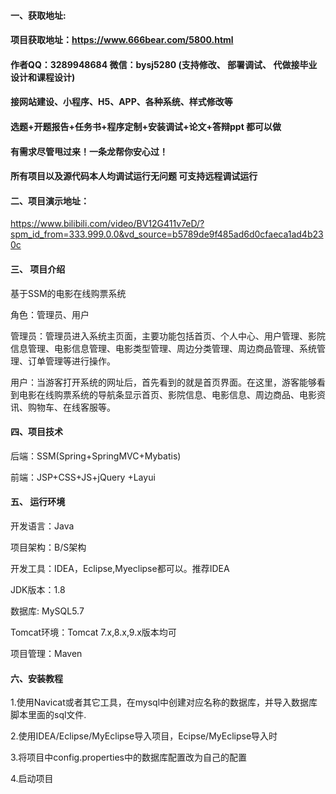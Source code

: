 

#### 一、获取地址:
#### 项目获取地址：https://www.666bear.com/5800.html
#### 作者QQ：3289948684 微信：bysj5280 (支持修改、 部署调试、 代做接毕业设计和课程设计)
#### 接网站建设、小程序、H5、APP、各种系统、样式修改等
#### 选题+开题报告+任务书+程序定制+安装调试+论文+答辩ppt 都可以做
#### 有需求尽管甩过来！一条龙帮你安心过！
#### 所有项目以及源代码本人均调试运行无问题 可支持远程调试运行


#### 二、项目演示地址：

https://www.bilibili.com/video/BV12G411v7eD/?spm_id_from=333.999.0.0&vd_source=b5789de9f485ad6d0cfaeca1ad4b230c

#### 三、 项目介绍

基于SSM的电影在线购票系统

角色：管理员、用户

管理员：管理员进入系统主页面，主要功能包括首页、个人中心、用户管理、影院信息管理、电影信息管理、电影类型管理、周边分类管理、周边商品管理、系统管理、订单管理等进行操作。

用户：当游客打开系统的网址后，首先看到的就是首页界面。在这里，游客能够看到电影在线购票系统的导航条显示首页、影院信息、电影信息、周边商品、电影资讯、购物车、在线客服等。

#### 四、项目技术

后端：SSM(Spring+SpringMVC+Mybatis)

前端：JSP+CSS+JS+jQuery +Layui

#### 五、 运行环境
开发语言：Java

项目架构：B/S架构

开发工具：IDEA，Eclipse,Myeclipse都可以。推荐IDEA

JDK版本：1.8

数据库: MySQL5.7

Tomcat环境：Tomcat 7.x,8.x,9.x版本均可

项目管理：Maven



#### 六、安装教程

1.使用Navicat或者其它工具，在mysql中创建对应名称的数据库，并导入数据库脚本里面的sql文件.

2.使用IDEA/Eclipse/MyEclipse导入项目，Ecipse/MyEclipse导入时

3.将项目中config.properties中的数据库配置改为自己的配置

4.启动项目






